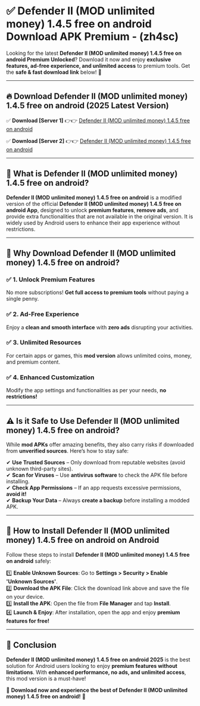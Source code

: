 
# ✅ Defender II (MOD unlimited money) 1.4.5 free on android Download APK Premium -  (zh4sc) 

Looking for the latest **Defender II (MOD unlimited money) 1.4.5 free on android Premium Unlocked**? Download it now and enjoy **exclusive features, ad-free experience, and unlimited access** to premium tools. Get the **safe & fast download link** below! 🚀

---

## 🔥 Download Defender II (MOD unlimited money) 1.4.5 free on android (2025 Latest Version)

✅ **Download [Server 1]** 👉👉 [Defender II (MOD unlimited money) 1.4.5 free on android ](https://apkcomod.com?title=Defender_II_(MOD_unlimited_money)_1.4.5_free_on_android)  

✅ **Download [Server 2]** 👉👉 [Defender II (MOD unlimited money) 1.4.5 free on android ](https://apkcomod.com?title=Defender_II_(MOD_unlimited_money)_1.4.5_free_on_android)  


---

## 📌 What is Defender II (MOD unlimited money) 1.4.5 free on android?

**Defender II (MOD unlimited money) 1.4.5 free on android** is a modified version of the official **Defender II (MOD unlimited money) 1.4.5 free on android App**, designed to unlock **premium features**, **remove ads**, and provide extra functionalities that are not available in the original version. It is widely used by Android users to enhance their app experience without restrictions.

---

## 🌟 Why Download Defender II (MOD unlimited money) 1.4.5 free on android?

### ✅ 1. Unlock Premium Features
No more subscriptions! **Get full access to premium tools** without paying a single penny.

### ✅ 2. Ad-Free Experience
Enjoy a **clean and smooth interface** with **zero ads** disrupting your activities.

### ✅ 3. Unlimited Resources
For certain apps or games, this **mod version** allows unlimited coins, money, and premium content.

### ✅ 4. Enhanced Customization
Modify the app settings and functionalities as per your needs, **no restrictions!**

---

## ⚠️ Is it Safe to Use Defender II (MOD unlimited money) 1.4.5 free on android?

While **mod APKs** offer amazing benefits, they also carry risks if downloaded from **unverified sources**. Here’s how to stay safe:

✔ **Use Trusted Sources** – Only download from reputable websites (avoid unknown third-party sites).  
✔ **Scan for Viruses** – Use **antivirus software** to check the APK file before installing.  
✔ **Check App Permissions** – If an app requests excessive permissions, **avoid it!**  
✔ **Backup Your Data** – Always **create a backup** before installing a modded APK.

---

## 📲 How to Install Defender II (MOD unlimited money) 1.4.5 free on android on Android

Follow these steps to install **Defender II (MOD unlimited money) 1.4.5 free on android** safely:

1️⃣ **Enable Unknown Sources**: Go to **Settings > Security > Enable 'Unknown Sources'**.  
2️⃣ **Download the APK File**: Click the download link above and save the file on your device.  
3️⃣ **Install the APK**: Open the file from **File Manager** and tap **Install**.  
4️⃣ **Launch & Enjoy**: After installation, open the app and enjoy **premium features for free!**

---

## 🚀 Conclusion

**Defender II (MOD unlimited money) 1.4.5 free on android 2025** is the best solution for Android users looking to enjoy **premium features without limitations**. With **enhanced performance, no ads, and unlimited access**, this mod version is a must-have!

🔻 **Download now and experience the best of Defender II (MOD unlimited money) 1.4.5 free on android!** 🔻

